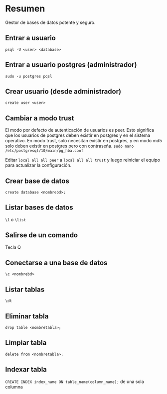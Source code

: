 # Resumen
Gestor de bases de datos potente y seguro.

## Entrar a usuario
`psql -U <user> <database>`

## Entrar a usuario postgres (administrador)
`sudo -u postgres pqsl`

## Crear usuario (desde administrador)
`create user <user>`

## Cambiar a modo trust
El modo por defecto de autenticación de usuarios es peer. Esto significa que los usuarios de postgres deben existir en postgres y en el sistema operativo. En modo trust, solo necesitan existir en postgres, y en modo md5 solo deben existir en postgres pero con contraseña.
`sudo nano /etc/postgresql/10/main/pg_hba.conf`

Editar `local all all peer` a `local all all trust` y luego reiniciar el equipo para actualizar la configuración.

## Crear base de datos
`create database <nombrebd>;`

## Listar bases de datos
`\l` o `\list`

## Salirse de un comando
Tecla Q

## Conectarse a una base de datos
`\c <nombrebd>`

## Listar tablas
`\dt`

## Eliminar tabla
`drop table <nombretabla>;`

## Limpiar tabla
`delete from <nombretabla>;`

## Indexar tabla
`CREATE INDEX index_name ON table_name(column_name);` de una sola columna

